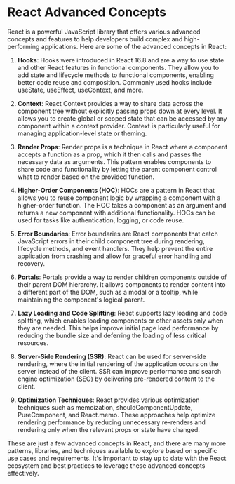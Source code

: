 
# React Advanced Concepts 

React is a powerful JavaScript library that offers various advanced concepts and features to help developers build complex and high-performing applications. Here are some of the advanced concepts in React:

1. **Hooks**: Hooks were introduced in React 16.8 and are a way to use state and other React features in functional components. They allow you to add state and lifecycle methods to functional components, enabling better code reuse and composition. Commonly used hooks include useState, useEffect, useContext, and more.

2. **Context**: React Context provides a way to share data across the component tree without explicitly passing props down at every level. It allows you to create global or scoped state that can be accessed by any component within a context provider. Context is particularly useful for managing application-level state or theming.

3. **Render Props**: Render props is a technique in React where a component accepts a function as a prop, which it then calls and passes the necessary data as arguments. This pattern enables components to share code and functionality by letting the parent component control what to render based on the provided function.

4. **Higher-Order Components (HOC)**: HOCs are a pattern in React that allows you to reuse component logic by wrapping a component with a higher-order function. The HOC takes a component as an argument and returns a new component with additional functionality. HOCs can be used for tasks like authentication, logging, or code reuse.

5. **Error Boundaries**: Error boundaries are React components that catch JavaScript errors in their child component tree during rendering, lifecycle methods, and event handlers. They help prevent the entire application from crashing and allow for graceful error handling and recovery.

6. **Portals**: Portals provide a way to render children components outside of their parent DOM hierarchy. It allows components to render content into a different part of the DOM, such as a modal or a tooltip, while maintaining the component's logical parent.

7. **Lazy Loading and Code Splitting**: React supports lazy loading and code splitting, which enables loading components or other assets only when they are needed. This helps improve initial page load performance by reducing the bundle size and deferring the loading of less critical resources.

8. **Server-Side Rendering (SSR)**: React can be used for server-side rendering, where the initial rendering of the application occurs on the server instead of the client. SSR can improve performance and search engine optimization (SEO) by delivering pre-rendered content to the client.

9. **Optimization Techniques**: React provides various optimization techniques such as memoization, shouldComponentUpdate, PureComponent, and React.memo. These approaches help optimize rendering performance by reducing unnecessary re-renders and rendering only when the relevant props or state have changed.

These are just a few advanced concepts in React, and there are many more patterns, libraries, and techniques available to explore based on specific use cases and requirements. It's important to stay up to date with the React ecosystem and best practices to leverage these advanced concepts effectively.